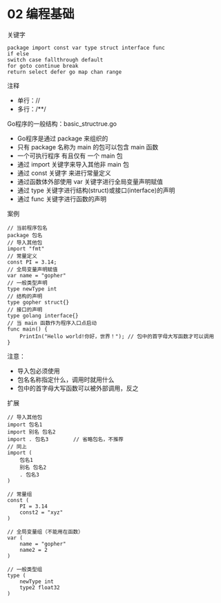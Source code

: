 # 02 编程基础

关键字

    package import const var type struct interface func
    if else
    switch case fallthrough default
    for goto continue break
    return select defer go map chan range

注释
- 单行：//
- 多行：/**/

Go程序的一般结构：basic_structrue.go
- Go程序是通过 package 来组织的
- 只有 package 名称为 main 的包可以包含 main 函数
- 一个可执行程序 有且仅有 一个 main 包
- 通过 import 关键字来导入其他非 main 包
- 通过 const 关键字 来进行常量定义
- 通过函数体外部使用 var 关键字进行全局变量声明赋值
- 通过 type 关键字进行结构(struct)或接口(interface)的声明
- 通过 func 关键字进行函数的声明

案例

    // 当前程序包名
    package 包名
    // 导入其他包
    import "fmt"
    // 常量定义
    const PI = 3.14;
    // 全局变量声明赋值
    var name = "gopher"
    // 一般类型声明
    type newType int
    // 结构的声明
    type gopher struct{}
    // 接口的声明
    type golang interface{}
    // 当 main 函数作为程序入口点启动
    func main() {
        PrintIn("Hello world!你好，世界！"); // 包中的首字母大写函数才可以调用
    }
    
注意：
- 导入包必须使用
- 包名名称指定什么，调用时就用什么
- 包中的首字母大写函数可以被外部调用，反之
    
扩展

    // 导入其他包
    import 包名1
    import 别名 包名2
    import . 包名3        // 省略包名，不推荐
    // 同上
    import (
        包名1
        别名 包名2
        . 包名3
    )
     
    // 常量组
    const (
        PI = 3.14
        const2 = "xyz"
    )
     
    // 全局变量组（不能用在函数）
    var (
        name = "gopher"
        name2 = 2
    )
     
    // 一般类型组
    type (
        newType int
        type2 float32
    )
    

